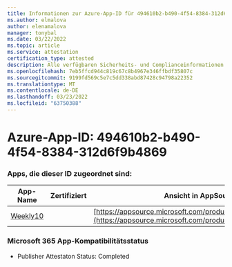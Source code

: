 ```yaml
---
title: Informationen zur Azure-App-ID für 494610b2-b490-4f54-8384-312d6f9b4869
ms.author: elmalova
author: elenamalova
manager: tonybal
ms.date: 03/22/2022
ms.topic: article
ms.service: attestation
certification_type: attested
description: Alle verfügbaren Sicherheits- und Complianceinformationen für 494610b2-b490-4f54-8384-312d6f9b4869.
ms.openlocfilehash: 7eb5ffcd944c819c67c8b4967e346ffbdf35807c
ms.sourcegitcommit: 9199fd569c5e7c5dd338abd87428c94798a22352
ms.translationtype: MT
ms.contentlocale: de-DE
ms.lasthandoff: 03/23/2022
ms.locfileid: "63750388"
---
```

# <a name="azure-app-id-494610b2-b490-4f54-8384-312d6f9b4869"></a>Azure-App-ID: 494610b2-b490-4f54-8384-312d6f9b4869


### <a name="apps-associated-with-this-id"></a>Apps, die dieser ID zugeordnet sind:
| **App-Name** | **Zertifiziert** | **Ansicht in AppSource** |
|--------------|---------------|-----------------------|
| [Weekly10](../forward/WA200001441.md) |  | [https://appsource.microsoft.com/product/office/WA200001441](https://appsource.microsoft.com/product/office/WA200001441) |

### <a name="microsoft-365-app-compliance-status"></a>Microsoft 365 App-Kompatibilitätsstatus
- Publisher Attestaton Status: Completed
